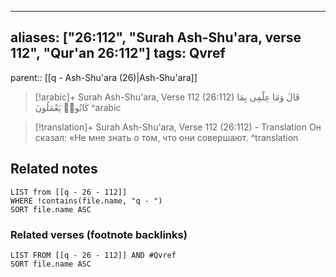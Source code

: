 
---
aliases: ["26:112", "Surah Ash-Shu'ara, verse 112", "Qur'an 26:112"]
tags: Qvref
---

parent:: [[q - Ash-Shu'ara (26)|Ash-Shu'ara]]

> [!arabic]+ Surah Ash-Shu'ara, Verse 112 (26:112)
> <span class="quran-arabic">قَالَ وَمَا عِلْمِى بِمَا كَانُوا۟ يَعْمَلُونَ</span>
^arabic

> [!translation]+ Surah Ash-Shu'ara, Verse 112 (26:112) - Translation
> Он сказал: «Не мне знать о том, что они совершают.
^translation



## Related notes
```dataview
LIST from [[q - 26 - 112]]
WHERE !contains(file.name, "q - ")
SORT file.name ASC
```

### Related verses (footnote backlinks)
```dataview
LIST FROM [[q - 26 - 112]] AND #Qvref
SORT file.name ASC
```

